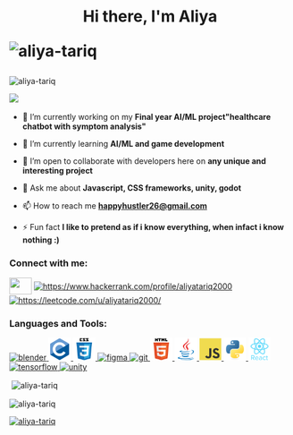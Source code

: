 <h1 align="center">Hi there, I'm Aliya <br>
<p align="left"> <img src="https://komarev.com/ghpvc/?username=aliya-tariq&label=Profile%20views&color=0e75b6&style=flat" alt="aliya-tariq" /> </p> </h1>

<p align="left"> <img src="https://komarev.com/ghpvc/?username=aliya-tariq&label=Profile%20views&color=0e75b6&style=flat" alt="aliya-tariq" /> </p> 

 <img src ="https://media2.dev.to/dynamic/image/width=800%2Cheight=%2Cfit=scale-down%2Cgravity=auto%2Cformat=auto/https%3A%2F%2Fdev-to-uploads.s3.amazonaws.com%2Fi%2F9mtznxfpdeuq48ed1el8.gif"/>
 
- 🔭 I’m currently working on my **Final year AI/ML project"healthcare chatbot with symptom analysis"**

- 🌱 I’m currently learning **AI/ML and game development**

- 👯 I’m open to collaborate with developers here on **any unique and interesting project**

- 💬 Ask me about **Javascript, CSS frameworks, unity, godot**

- 📫 How to reach me **happyhustler26@gmail.com**

- ⚡ Fun fact **I like to pretend as if i know everything, when infact i know nothing :)**

<h3 align="left">Connect with me:</h3>
<p align="left">
<a href="https://linkedin.com/in/www.linkedin.com/in/aliya-tariq-a51665203" target="blank"><img align="center" src="HTTP://www.linkedin.com/in/aliya-tariq-a51665203" alt="" height="30" width="40" /></a>
<a href="https://www.hackerrank.com/https://www.hackerrank.com/profile/aliyatariq2000" target="blank"><img align="center" src="https://raw.githubusercontent.com/rahuldkjain/github-profile-readme-generator/master/src/images/icons/Social/hackerrank.svg" alt="https://www.hackerrank.com/profile/aliyatariq2000" height="30" width="40" /></a>
<a href="https://www.leetcode.com/https://leetcode.com/u/aliyatariq2000/" target="blank"><img align="center" src="https://raw.githubusercontent.com/rahuldkjain/github-profile-readme-generator/master/src/images/icons/Social/leet-code.svg" alt="https://leetcode.com/u/aliyatariq2000/" height="30" width="40" /></a>
</p>

<h3 align="left">Languages and Tools:</h3>
<p align="left"> <a href="https://www.blender.org/" target="_blank" rel="noreferrer"> <img src="https://download.blender.org/branding/community/blender_community_badge_white.svg" alt="blender" width="40" height="40"/> </a> <a href="https://www.cprogramming.com/" target="_blank" rel="noreferrer"> <img src="https://raw.githubusercontent.com/devicons/devicon/master/icons/c/c-original.svg" alt="c" width="40" height="40"/> </a> <a href="https://www.w3schools.com/css/" target="_blank" rel="noreferrer"> <img src="https://raw.githubusercontent.com/devicons/devicon/master/icons/css3/css3-original-wordmark.svg" alt="css3" width="40" height="40"/> </a> <a href="https://www.figma.com/" target="_blank" rel="noreferrer"> <img src="https://www.vectorlogo.zone/logos/figma/figma-icon.svg" alt="figma" width="40" height="40"/> </a> <a href="https://git-scm.com/" target="_blank" rel="noreferrer"> <img src="https://www.vectorlogo.zone/logos/git-scm/git-scm-icon.svg" alt="git" width="40" height="40"/> </a> <a href="https://www.w3.org/html/" target="_blank" rel="noreferrer"> <img src="https://raw.githubusercontent.com/devicons/devicon/master/icons/html5/html5-original-wordmark.svg" alt="html5" width="40" height="40"/> </a> <a href="https://www.java.com" target="_blank" rel="noreferrer"> <img src="https://raw.githubusercontent.com/devicons/devicon/master/icons/java/java-original.svg" alt="java" width="40" height="40"/> </a> <a href="https://developer.mozilla.org/en-US/docs/Web/JavaScript" target="_blank" rel="noreferrer"> <img src="https://raw.githubusercontent.com/devicons/devicon/master/icons/javascript/javascript-original.svg" alt="javascript" width="40" height="40"/> </a> <a href="https://www.python.org" target="_blank" rel="noreferrer"> <img src="https://raw.githubusercontent.com/devicons/devicon/master/icons/python/python-original.svg" alt="python" width="40" height="40"/> </a> <a href="https://reactjs.org/" target="_blank" rel="noreferrer"> <img src="https://raw.githubusercontent.com/devicons/devicon/master/icons/react/react-original-wordmark.svg" alt="react" width="40" height="40"/> </a> <a href="https://www.tensorflow.org" target="_blank" rel="noreferrer"> <img src="https://www.vectorlogo.zone/logos/tensorflow/tensorflow-icon.svg" alt="tensorflow" width="40" height="40"/> </a> <a href="https://unity.com/" target="_blank" rel="noreferrer"> <img src="https://www.vectorlogo.zone/logos/unity3d/unity3d-icon.svg" alt="unity" width="40" height="40"/> </a> </p>



<p>&nbsp;<img align="center" src="https://github-readme-stats.vercel.app/api?username=aliya-tariq&show_icons=true&locale=en" alt="aliya-tariq" /></p>

<p><img align="center" src="https://github-readme-streak-stats.herokuapp.com/?user=aliya-tariq&" alt="aliya-tariq" /></p>




<p align="left"> <a href="https://github.com/ryo-ma/github-profile-trophy"><img src="https://github-profile-trophy.vercel.app/?username=aliya-tariq" alt="aliya-tariq" /></a> </p>




